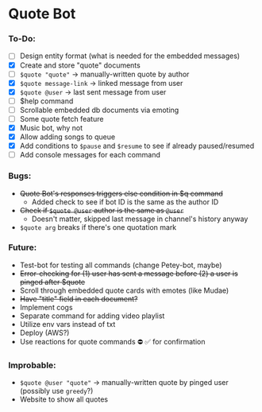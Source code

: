 # Quote Bot

### To-Do:
- [ ] Design entity format (what is needed for the embedded messages)
- [x] Create and store "quote" documents
- [ ] `$quote "quote"` -> manually-written quote by author
- [x] `$quote message-link` -> linked message from user
- [x] `$quote @user` -> last sent message from user
- [ ] $help command
- [ ] Scrollable embedded db documents via emoting
- [ ] Some quote fetch feature
- [x] Music bot, why not
- [x] Allow adding songs to queue
- [x] Add conditions to `$pause` and `$resume` to see if already paused/resumed
- [ ] Add console messages for each command

### Bugs:
  * ~~Quote Bot's responses triggers else condition in $q command~~
    * Added check to see if bot ID is the same as the author ID
  * ~~Check if `$quote @user` author is the same as `@user`~~
    * Doesn't matter, skipped last message in channel's history anyway
  * `$quote arg` breaks if there's one quotation mark

### Future:
  * Test-bot for testing all commands (change Petey-bot, maybe)
  * ~~Error-checking for (1) user has sent a message before (2) a user is pinged after $quote~~
  * Scroll through embedded quote cards with emotes (like Mudae)
  * ~~Have "title" field in each document?~~
  * Implement cogs
  * Separate command for adding video playlist
  * Utilize env vars instead of txt
  * Deploy (AWS?)
  * Use reactions for quote commands ⛔ ✅ for confirmation

### Improbable:
  * `$quote @user "quote"` -> manually-written quote by pinged user (possibly use `greedy`?)
  * Website to show all quotes